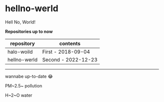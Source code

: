 # hellno-werld
Hell No, World!

__Repositories up to now__

| repository   | contents            |
| ------------ | --------------------|
| halo-woild   | First - 2018-09-04  |
| hellno-werld | Second - 2022-12-23 |

***
wannabe up-to-date :joy:

PM~2.5~ pollution

H~2~O water

